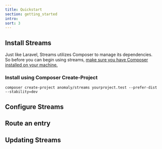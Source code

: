 ```yaml
---
title: Quickstart
section: getting_started
intro: 
sort: 3
---
```


## Install Streams
Just like Laravel, Streams utilizes Composer to manage its dependencies. So before you can begin using streams, [make sure you have Composer installed on your machine.](https://getcomposer.org/download/)

### Install using Composer Create-Project
`composer create-project anomaly/streams yourproject.test --prefer-dist --stability=dev`

## Configure Streams
## Route an entry
## Updating Streams
